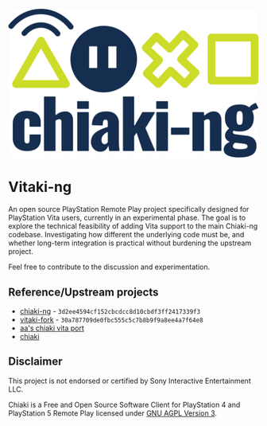 ![chiaki-ng Logo](gui/res/chiaking-logo.svg)

# Vitaki-ng

An open source PlayStation Remote Play project specifically designed for PlayStation Vita users, currently in an experimental phase. The goal is to explore the technical feasibility of adding Vita support to the main Chiaki-ng codebase. Investigating how different the underlying code must be, and whether long-term integration is practical without burdening the upstream project.

Feel free to contribute to the discussion and experimentation.

## Reference/Upstream projects
- [chiaki-ng](https://streetpea.github.io/chiaki-ng) - `3d2ee4594cf152cbcdcc8d10cbdf3ff2417339f3`
- [vitaki-fork](https://github.com/ywnico/vitaki-fork) - `30a787709de0fbc555c5c7b8b9f9a8ee4a7f64e8`
- [aa's chiaki vita port](https://git.catvibers.me/aa/chiaki)
- [chiaki](https://sr.ht/~thestr4ng3r/chiaki/)

## Disclaimer
This project is not endorsed or certified by Sony Interactive Entertainment LLC.

Chiaki is a Free and Open Source Software Client for PlayStation 4 and PlayStation 5 Remote Play licensed under [GNU AGPL
Version 3](LICENSES/AGPL-3.0-only-OpenSSL.txt).
